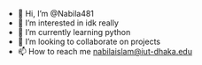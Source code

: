 - 👋 Hi, I’m @Nabila481
- 👀 I’m interested in idk really
- 🌱 I’m currently learning python
- 💞️ I’m looking to collaborate on projects
- 📫 How to reach me nabilaislam@iut-dhaka.edu

<!---
Nabila481/Nabila481 is a ✨ special ✨ repository because its `README.md` (this file) appears on your GitHub profile.
You can click the Preview link to take a look at your changes.
--->
